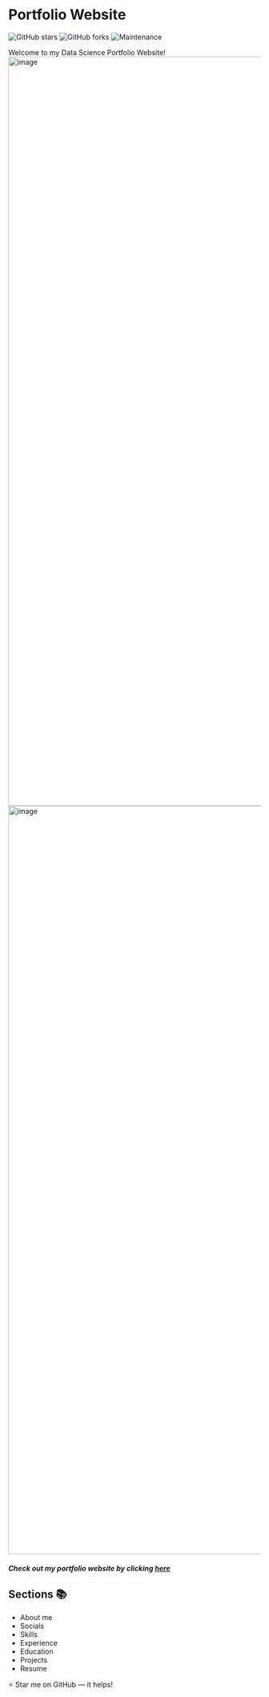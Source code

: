 # Portfolio Website

![GitHub stars](https://img.shields.io/github/stars/sujith-kamme/sujith-kamme.github.io?style=flat-square)
![GitHub forks](https://img.shields.io/github/forks/sujith-kamme/sujith-kamme.github.io?style=flat-square)
![Maintenance](https://img.shields.io/maintenance/yes/2024?style=flat-square)

Welcome to my Data Science Portfolio Website!
<img width="1496" alt="image" src="https://github.com/sujith-kamme/sujith-kamme.github.io/assets/142932988/4bf22116-f303-47e9-a234-d99d81f31f0f">
<img width="1494" alt="image" src="https://github.com/user-attachments/assets/74c11461-1cb7-42d6-ba14-8ddd4a8b1491">



 ##### Check out my portfolio website by clicking [here](https://sujith-kamme.github.io)

## Sections 📚

- About me
- Socials
- Skills
- Experience
- Education
- Projects
- Resume

⭐ Star me on GitHub — it helps!

